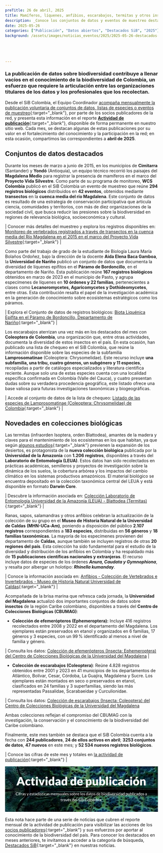 ```yaml
---
preTitle: 26 de abril, 2025
title: Mamíferos, líquenes, anfibios, escarabajos, termitas y otros insectos se encuentran en los destacados de abril
description: _Conoce los conjuntos de datos y eventos de muestreo destacados de abril, gracias al aporte de organizaciones, universidades y colecciones de nuestro país._
date: 2025-05-26
categories: ["Publicación", "Datos abiertos", "Destacados SiB", "2025"]
background: /assets/images/noticias_eventos/2025/2025-05-26-destacados-abril-2025.png




---
```


### La publicación de datos sobre biodiversidad contribuye a llenar vacíos en el conocimiento de la biodiversidad de Colombia, un esfuerzo que requiere la articulación entre las organizaciones titulares de los datos y los profesionales que los recolectan.

Desde el SiB Colombia, el Equipo Coordinador [acompaña mensualmente la publicación voluntaria de conjuntos de datos, listas de especies o eventos de muestreo](https://biodiversidad.co/compartir/guia-para-publicar/){:target="\_blank"}, por parte de los socios publicadores de la red, y presenta esta información en el reporte [**Actividad de publicación**](https://biodiversidad.co/comunidad/actividad-de-publicacion/){:target="\_blank"}, disponible de forma permanente en nuestro sitio web. Cada mes, se destacan algunas de estas publicaciones por su valor en el fortalecimiento del conocimiento y la participación en la red; en esta ocasión, compartimos las correspondientes a **abril de 2025**.

## Conjuntos de datos destacados

Durante los meses de marzo a junio de 2015, en los municipios de **Cimitarra** (Santander) y **Yondó** (Antioquia), un equipo técnico recorrió los paisajes del **Magdalena Medio** para registrar la presencia de mamíferos en el marco del **Proyecto Vida Silvestre**. Como parte de su programa de monitoreo, **WCS Colombia** publicó en el SiB Colombia un evento de muestreo que reúne **294 registros biológicos** distribuidos en **42 eventos**, obtenidos mediante **transectos** en la **cuenca media del río Magdalena**. Este conjunto de datos es resultado de una estrategia de conservación participativa que articula ciencia, comunidades y territorios, con más de diez organizaciones de la sociedad civil, que busca reducir las presiones sobre la biodiversidad en regiones de relevancia biológica, socioeconómica y cultural.

| Conocer más detalles del muestreo y explora los registros disponibles en: [Monitoreo de vertebrados registrados a través de transectos en la cuenca media del Río Magdalena en el 2015 en el marco del Proyecto Vida Silvestre](https://biodiversidad.co/data/?datasetKey=786fda1e-385d-4fc6-81f1-0db003d605a0){:target="\_blank"} |

Como parte del trabajo de grado de la estudiante de Biología Laura María Bolaños Ordoñez, bajo la dirección de la docente **Aida Elena Baca Gamboa**, la **Universidad de Nariño** publicó un conjunto de datos que documenta la diversidad de líquenes epífitos en el **Páramo de Bordoncillo**, en el departamento de Nariño. Esta publicación reúne **167 registros biológicos** obtenidos en marzo de 2023 en el municipio de Pasto, y agrupa especímenes de líquenes en **10 órdenes y 22 familias**, pertenecientes a clases como **Lecanoromycetes, Agaricomycetes y Dothideomycetes**, entre otras. Esta contribución resalta el papel de la investigación académica en la generación de conocimiento sobre ecosistemas estratégicos como los páramos.

| Explora el Conjunto de datos de registros biológicos: [Biota Liquénica Epífita en el Páramo de Bordoncillo, Departamento de Nariño](https://biodiversidad.co/data/?datasetKey=cb1a47ed-dbf0-4d79-8a77-17925ef0803a){:target="\_blank"} |

Los escarabajos aterrizan una vez más en los destacados del mes con **Coleoptera de Colombia**, una organización que, entre otras actividades, documenta la diversidad de estos insectos en el país. En esta ocasión, han publicado una lista de chequeo en el SiB Colombia, que reúne la información disponible sobre las especies de la subfamilia **Lamprosomatinae** (Coleoptera: Chrysomelidae). Este recurso incluye **una subfamilia, una tribu, cuatro géneros, un subgénero y 11 especies**, recopiladas a partir de catálogos especializados y literatura científica reciente. Aunque solo una de estas especies cuenta con una localidad específica confirmada en Colombia (Valle del Cauca), y cuatro presentan dudas sobre su verdadera procedencia geográfica, este listado ofrece una base valiosa para futuras investigaciones taxonómicas y biogeográficas.

| Accede al conjunto de datos de la lista de chequeo: [Listado de las especies de Lamprosomatinae (Coleoptera: Chrysomelidae) de Colombia](https://biodiversidad.co/dataset/search?publishingOrg=2c39be5c-c11e-46d0-bcb4-552f2072d19f&type=CHECKLIST&q=Lamprosomatinae){:target="\_blank"} |

## Novedades en colecciones biológicas

Las termitas (infraorden Isoptera, orden Blattodea), amantes de la madera y claves para el mantenimiento de los ecosistemas en los que habitan, ya que según [algunos estudios](https://www-princeton-edu.translate.goog/news/2015/02/05/tiny-termites-can-hold-back-deserts-creating-oases-plant-life?_x_tr_sl=en&_x_tr_tl=es&_x_tr_hl=es&_x_tr_pto=tc){:target="\_blank"} previenen la expansión de los desiertos, es protagonista de la **nueva colección biológica** publicada por la **Universidad de la Amazonia** con **1.206 registros**, disponibles a través del **Laboratorio de Entomología (LEUA)**. Estos datos han sido recolectados en prácticas académicas, semilleros y proyectos de investigación sobre la dinámica de los suelos, la cobertura arbórea y los impactos del cambio climático en los sistemas productivos amazónicos. El material biológico se encuentra depositado en la colección taxonómica central del LEUA y está disponible en formato **Darwin Core**.

| Descubre la información asociada en: [Colección Laboratorio de Entomología Universidad de la Amazonia (LEUA) - Blattodea (Termitas)](http://doi.org/10.15472/egngjc){:target="\_blank"} |

Ranas, sapos, salamandras y otros anfibios celebran la actualización de la colección de su grupo en el **Museo de Historia Natural de la Universidad de Caldas** **(MHN-UCa-Am)**, poniendo a disposición del público **2.107 registros** correspondientes a **183 especies**, distribuidas en **56 géneros** y **18 familias taxonómicas**. La mayoría de los especímenes provienen del departamento de **Caldas**, aunque también se incluyen registros de otras **20 regiones del país**. Esta colección ha sido fundamental para el estudio de la diversidad y distribución de los anfibios en Colombia y ha respaldado más de **15 publicaciones científicas nacionales y extranjeras**. El recurso incluye datos de especies de los órdenes **_Anura, Caudata y Gymnophiona_**, y resalta por albergar un holotipo: **_Rhinella kumanday_**.

| Conoce la información asociada en: [Anfibios - Colección de Vertebrados e Invertebrados - Museo de Historia Natural Universidad de Caldas](http://doi.org/10.15472/ssi098){:target="\_blank"} |

Acompañada de la brisa marina que refresca cada jornada, la **Universidad del Magdalena** actualizó dos importantes conjuntos de datos sobre **insectos** de la región Caribe colombiano, disponibles a través del **Centro de Colecciones Biológicas (CBUMAG)**:

*   **Colección de efemerópteros (Ephemeroptera):** Incluye 416 registros recolectados entre 2008 y 2022 en el departamento del Magdalena. Los ejemplares están preservados en etanol y organizados en 6 familias, 17 géneros y 3 especies, con un 99 % identificado al menos a nivel de familia y género.

| Consulta los datos: [Colección de efemerópteros (Insecta: Ephemeroptera) del Centro de Colecciones Biológicas de la Universidad del Magdalena](http://doi.org/10.15472/x9qaai) |

*   **Colección de escarabajos (Coleoptera)**: Reúne 4.828 registros obtenidos entre 2001 y 2023 en 41 municipios de los departamentos de Atlántico, Bolívar, Cesar, Córdoba, La Guajira, Magdalena y Sucre. Los ejemplares están montados en seco o preservados en etanol, clasificados en 24 familias y 3 superfamilias, siendo las más representadas Passalidae, Scarabaeidae y Curculionidae.

| Consulta los datos: [Colección de escarabajos (Insecta: Coleoptera) del Centro de Colecciones Biológicas de la Universidad del Magdalena](https://ipt.biodiversidad.co/sib/resource?r=coleoptera_unimag)

Ambas colecciones reflejan el compromiso del CBUMAG con la investigación, la conservación y el conocimiento de la biodiversidad del Caribe colombiano.

Finalmente, este mes también se destaca que el SiB Colombia cuenta a la fecha con **244 publicadores**, **24 de ellos activos en abril**; **3253 conjuntos de datos**, **47 nuevos** en este mes; y **52 534 nuevos registros biológicos**.

| Conoce las cifras de este mes y totales en [la actividad de publicación](https://biodiversidad.co/comunidad/actividad-de-publicacion/){:target="\_blank"} |  

![Actividad de publicación](/assets/images/noticias_eventos/2025/banner-actividad-de-publicacion.png)

Esta nota hace parte de una serie de noticias que cubren el reporte mensual de la actividad de publicación para visibilizar las acciones de los [socios publicadores](https://biodiversidad.co/comunidad/socios-publicadores/){:target="\_blank"} y sus esfuerzos por aportar al conocimiento de la biodiversidad del país. Para conocer los destacados en meses anteriores, te invitamos a acceder a la categoría de búsqueda, [Destacados SiB](https://biodiversidad.co/news/?category=Destacados+SiB){:target="\_blank"} en nuestras noticias.
